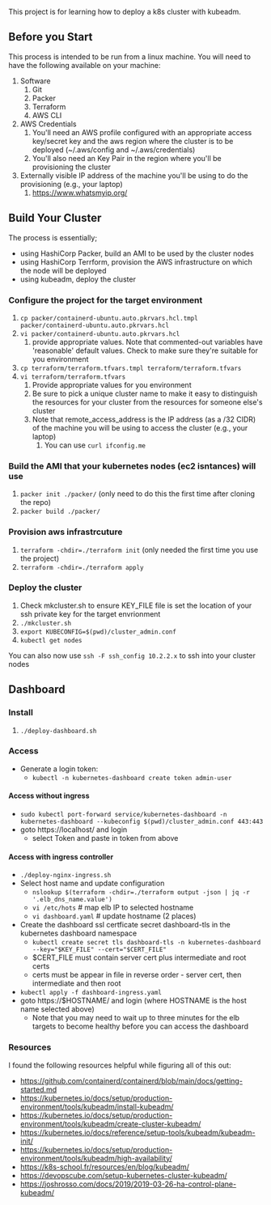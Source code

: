 This project is for learning how to deploy a k8s cluster with kubeadm.

## Before you Start
This process is intended to be run from a linux machine.  You will need to have the following available on your machine:
1. Software
    1. Git
    3. Packer
    4. Terraform
    5. AWS CLI
2. AWS Credentials
    1. You'll need an AWS profile configured with an appropriate access key/secret key and the aws region where the cluster is to be deployed  (~/.aws/config and ~/.aws/credentials)
    2. You'll also need an Key Pair in the region where you'll be provisioning the cluster
3. Externally visible IP address of the machine you'll be using to do the provisioning (e.g., your laptop)
    1. https://www.whatsmyip.org/


## Build Your Cluster

The process is essentially;
- using HashiCorp Packer, build an AMI to be used by the cluster nodes
- using HashiCorp Terrform, provision the AWS infrastructure on which the node will be deployed
- using kubeadm, deploy the cluster

### Configure the project for the target environment
1. `cp packer/containerd-ubuntu.auto.pkrvars.hcl.tmpl packer/containerd-ubuntu.auto.pkrvars.hcl`
1. `vi packer/containerd-ubuntu.auto.pkrvars.hcl`
    1. provide appropriate values.  Note that commented-out variables have 'reasonable' default values.  Check to make sure they're suitable for you environment
1. `cp terraform/terraform.tfvars.tmpl terraform/terraform.tfvars`
1. `vi terraform/terraform.tfvars`
    1. Provide appropriate values for you environment
    1. Be sure to pick a unique cluster name to make it easy to distinguish the resources for your cluster from the resources for someone else's cluster
    1. Note that remote_access_address is the IP address (as a /32 CIDR) of the machine you will be using to access the cluster (e.g., your laptop)
       1. You can use `curl ifconfig.me` 
        
### Build the AMI that your kubernetes nodes (ec2 isntances) will use
1. `packer init ./packer/`    (only need to do this the first time after cloning the repo)
1. `packer build ./packer/`

### Provision aws infrastrcuture
1. `terraform -chdir=./terraform init` (only needed the first time you use the project)
1. `terraform -chdir=./terraform apply`

### Deploy the cluster
1. Check mkcluster.sh to ensure KEY_FILE file is set the location of your ssh private key for the target envrionment
1. `./mkcluster.sh`
1. `export KUBECONFIG=$(pwd)/cluster_admin.conf`
1. `kubectl get nodes`

You can also now use `ssh -F ssh_config 10.2.2.x` to ssh into your cluster nodes


## Dashboard
### Install
1. `./deploy-dashboard.sh`

### Access
  - Generate a login token:
    - `kubectl -n kubernetes-dashboard create token admin-user`
  
#### Access without ingress
  - `sudo kubectl port-forward service/kubernetes-dashboard -n kubernetes-dashboard --kubeconfig $(pwd)/cluster_admin.conf 443:443`
  - goto https://localhost/ and login
    - select Token and paste in token from above
#### Access with ingress controller
  - `./deploy-nginx-ingress.sh`
  - Select host name and update configuration
      - `nslookup $(terraform -chdir=./terraform output -json | jq -r '.elb_dns_name.value')`
      - `vi /etc/hots`       # map elb IP to selected hostname
      - `vi dashboard.yaml`  # update hostname (2 places)
  - Create the dashboard ssl certficate secret dashboard-tls in the kubernetes dashboard namespace
      - `kubectl create secret tls dashboard-tls -n kubernetes-dashboard --key="$KEY_FILE" --cert="$CERT_FILE"`
      - $CERT_FILE must contain server cert plus intermediate and root certs
      - certs must be appear in file in reverse order - server cert, then intermediate and then root
  - `kubectl apply -f dashboard-ingress.yaml`
  - goto https://$HOSTNAME/ and login  (where HOSTNAME is the host name selected above)
     - Note that you may need to wait up to three minutes for the elb targets to become healthy before you can access the dashboard


### Resources
I found the following resources helpful while figuring all of this out:

- https://github.com/containerd/containerd/blob/main/docs/getting-started.md
- https://kubernetes.io/docs/setup/production-environment/tools/kubeadm/install-kubeadm/
- https://kubernetes.io/docs/setup/production-environment/tools/kubeadm/create-cluster-kubeadm/
- https://kubernetes.io/docs/reference/setup-tools/kubeadm/kubeadm-init/
- https://kubernetes.io/docs/setup/production-environment/tools/kubeadm/high-availability/
- https://k8s-school.fr/resources/en/blog/kubeadm/
- https://devopscube.com/setup-kubernetes-cluster-kubeadm/
- https://joshrosso.com/docs/2019/2019-03-26-ha-control-plane-kubeadm/
